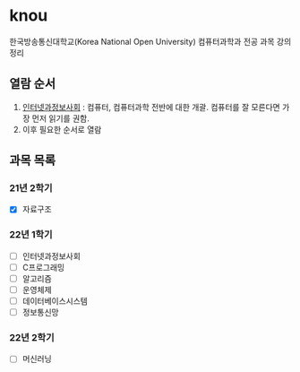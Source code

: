# knou
한국방송통신대학교(Korea National Open University) 컴퓨터과학과 전공 과목 강의 정리

## 열람 순서
1. [인터넷과정보사회](https://github.com/Esantomi/knou/tree/main/%EC%9D%B8%ED%84%B0%EB%84%B7%EA%B3%BC%EC%A0%95%EB%B3%B4%EC%82%AC%ED%9A%8C) : 컴퓨터, 컴퓨터과학 전반에 대한 개괄. 컴퓨터를 잘 모른다면 가장 먼저 읽기를 권함.
2. 이후 필요한 순서로 열람

## 과목 목록
### 21년 2학기
- [X] 자료구조

### 22년 1학기
- [ ] 인터넷과정보사회
- [ ] C프로그래밍
- [ ] 알고리즘
- [ ] 운영체제
- [ ] 데이터베이스시스템
- [ ] 정보통신망

### 22년 2학기
- [ ] 머신러닝
